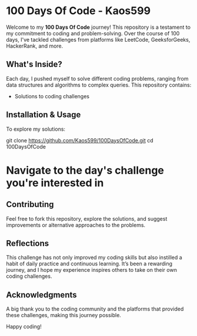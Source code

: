 # 100 Days Of Code - Kaos599

Welcome to my **100 Days Of Code** journey! This repository is a testament to my commitment to coding and problem-solving. Over the course of 100 days, I've tackled challenges from platforms like LeetCode, GeeksforGeeks, HackerRank, and more.

## What's Inside?

Each day, I pushed myself to solve different coding problems, ranging from data structures and algorithms to complex queries. This repository contains:

- Solutions to coding challenges


## Installation & Usage

To explore my solutions:


git clone https://github.com/Kaos599/100DaysOfCode.git
cd 100DaysOfCode
# Navigate to the day's challenge you're interested in

## Contributing
Feel free to fork this repository, explore the solutions, and suggest improvements or alternative approaches to the problems.

## Reflections
This challenge has not only improved my coding skills but also instilled a habit of daily practice and continuous learning. It’s been a rewarding journey, and I hope my experience inspires others to take on their own coding challenges.

## Acknowledgments
A big thank you to the coding community and the platforms that provided these challenges, making this journey possible.

Happy coding!
